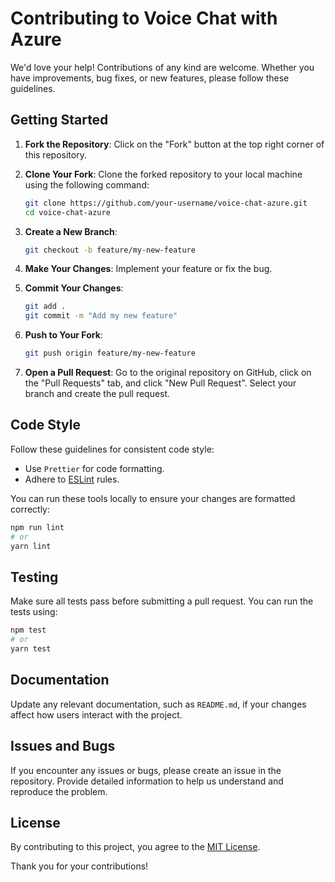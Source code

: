 # Contributing to Voice Chat with Azure

We'd love your help! Contributions of any kind are welcome. Whether you have improvements, bug fixes, or new features, please follow these guidelines.

## Getting Started

1. **Fork the Repository**: Click on the "Fork" button at the top right corner of this repository.
2. **Clone Your Fork**: Clone the forked repository to your local machine using the following command:

    ```sh
    git clone https://github.com/your-username/voice-chat-azure.git
    cd voice-chat-azure
    ```

3. **Create a New Branch**:

    ```sh
    git checkout -b feature/my-new-feature
    ```

4. **Make Your Changes**: Implement your feature or fix the bug.

5. **Commit Your Changes**:

    ```sh
    git add .
    git commit -m "Add my new feature"
    ```

6. **Push to Your Fork**:

    ```sh
    git push origin feature/my-new-feature
    ```

7. **Open a Pull Request**: Go to the original repository on GitHub, click on the "Pull Requests" tab, and click "New Pull Request". Select your branch and create the pull request.

## Code Style

Follow these guidelines for consistent code style:

- Use `Prettier` for code formatting.
- Adhere to [ESLint](https://eslint.org/) rules.

You can run these tools locally to ensure your changes are formatted correctly:

```sh
npm run lint
# or
yarn lint
```

## Testing

Make sure all tests pass before submitting a pull request. You can run the tests using:

```sh
npm test
# or
yarn test
```

## Documentation

Update any relevant documentation, such as `README.md`, if your changes affect how users interact with the project.

## Issues and Bugs

If you encounter any issues or bugs, please create an issue in the repository. Provide detailed information to help us understand and reproduce the problem.

## License

By contributing to this project, you agree to the [MIT License](LICENSE).

Thank you for your contributions!